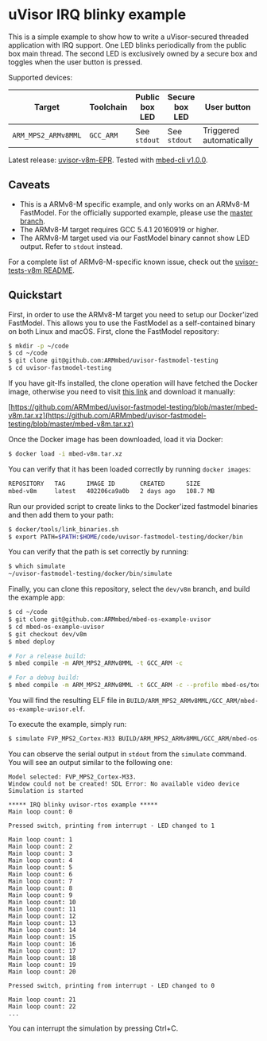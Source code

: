# uVisor IRQ blinky example

This is a simple example to show how to write a uVisor-secured threaded application with IRQ support. One LED blinks periodically from the public box main thread. The second LED is exclusively owned by a secure box and toggles when the user button is pressed.

Supported devices:

| Target              | Toolchain | Public box LED | Secure box LED | User button             | Baud rate    |
|---------------------|-----------|----------------|----------------|-------------------------|--------------|
| `ARM_MPS2_ARMv8MML` | `GCC_ARM` | See `stdout`   | See `stdout`   | Triggered automatically | See `stdout` |

Latest release: [uvisor-v8m-EPR](https://github.com/ARMmbed/mbed-os-example-uvisor/releases/tag/uvisor-v8m-EPR). Tested with [mbed-cli v1.0.0](https://github.com/ARMmbed/mbed-cli/releases/tag/1.0.0).

## Caveats

* This is a ARMv8-M specific example, and only works on an ARMv8-M FastModel. For the officially supported example, please use the [master branch](https://github.com/ARMmbed/mbed-os-example-uvisor).
* The ARMv8-M target requires GCC 5.4.1 20160919 or higher.
* The ARMv8-M target used via our FastModel binary cannot show LED output. Refer to `stdout` instead.

For a complete list of ARMv8-M-specific known issue, check out the [uvisor-tests-v8m README](https://github.com/ARMmbed/uvisor-tests-v8m/tree/dev/v8m#caveats).

## Quickstart

First, in order to use the ARMv8-M target you need to setup our Docker'ized FastModel. This allows you to use the FastModel as a self-contained binary on both Linux and macOS. First, clone the FastModel repository:

```bash
$ mkdir -p ~/code
$ cd ~/code
$ git clone git@github.com:ARMmbed/uvisor-fastmodel-testing
$ cd uvisor-fastmodel-testing
```

If you have git-lfs installed, the clone operation will have fetched the Docker image, otherwise you need to visit [this link](https://github.com/ARMmbed/uvisor-fastmodel-testing/blob/master/mbed-v8m.tar.xz) and download it manually:

[https://github.com/ARMmbed/uvisor-fastmodel-testing/blob/master/mbed-v8m.tar.xz](https://github.com/ARMmbed/uvisor-fastmodel-testing/blob/master/mbed-v8m.tar.xz)

Once the Docker image has been downloaded, load it via Docker:

```bash
$ docker load -i mbed-v8m.tar.xz
```

You can verify that it has been loaded correctly by running `docker images`:

```bash
REPOSITORY   TAG      IMAGE ID       CREATED      SIZE
mbed-v8m     latest   402206ca9a0b   2 days ago   108.7 MB
```

Run our provided script to create links to the Docker'ized fastmodel binaries and then add them to your path:

```bash
$ docker/tools/link_binaries.sh
$ export PATH=$PATH:$HOME/code/uvisor-fastmodel-testing/docker/bin
```

You can verify that the path is set correctly by running:

```bash
$ which simulate
~/uvisor-fastmodel-testing/docker/bin/simulate
```

Finally, you can clone this repository, select the `dev/v8m` branch, and build the example app:

```bash
$ cd ~/code
$ git clone git@github.com:ARMmbed/mbed-os-example-uvisor
$ cd mbed-os-example-uvisor
$ git checkout dev/v8m
$ mbed deploy

# For a release build:
$ mbed compile -m ARM_MPS2_ARMv8MML -t GCC_ARM -c

# For a debug build:
$ mbed compile -m ARM_MPS2_ARMv8MML -t GCC_ARM -c --profile mbed-os/tools/profiles/debug.json
```

You will find the resulting ELF file in `BUILD/ARM_MPS2_ARMv8MML/GCC_ARM/mbed-os-example-uvisor.elf`.

To execute the example, simply run:

```bash
$ simulate FVP_MPS2_Cortex-M33 BUILD/ARM_MPS2_ARMv8MML/GCC_ARM/mbed-os-example-uvisor.elf
```

You can observe the serial output in `stdout` from the `simulate` command. You will see an output similar to the following one:

```
Model selected: FVP_MPS2_Cortex-M33.
Window could not be created! SDL Error: No available video device
Simulation is started

***** IRQ blinky uvisor-rtos example *****
Main loop count: 0

Pressed switch, printing from interrupt - LED changed to 1

Main loop count: 1
Main loop count: 2
Main loop count: 3
Main loop count: 4
Main loop count: 5
Main loop count: 6
Main loop count: 7
Main loop count: 8
Main loop count: 9
Main loop count: 10
Main loop count: 11
Main loop count: 12
Main loop count: 13
Main loop count: 14
Main loop count: 15
Main loop count: 16
Main loop count: 17
Main loop count: 18
Main loop count: 19
Main loop count: 20

Pressed switch, printing from interrupt - LED changed to 0

Main loop count: 21
Main loop count: 22
...
```

You can interrupt the simulation by pressing Ctrl+C.
